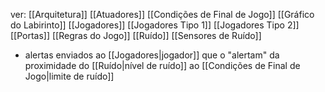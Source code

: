 ver: 
	[[Arquitetura]]
	[[Atuadores]]
	[[Condições de Final de Jogo]]
	[[Gráfico do Labirinto]]
	[[Jogadores]]
	[[Jogadores Tipo 1]]
	[[Jogadores Tipo 2]]
	[[Portas]]
	[[Regras do Jogo]]
	[[Ruído]]
	[[Sensores de Ruído]]

- alertas enviados ao [[Jogadores|jogador]] que o "alertam" da proximidade do [[Ruído|nível de ruído]] ao [[Condições de Final de Jogo|limite de ruído]]
